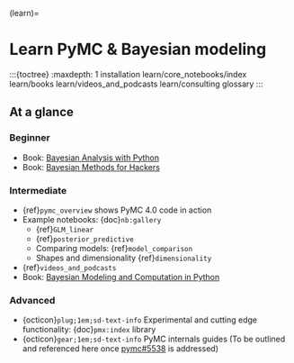 (learn)=
# Learn PyMC & Bayesian modeling

:::{toctree}
:maxdepth: 1
installation
learn/core_notebooks/index
learn/books
learn/videos_and_podcasts
learn/consulting
glossary
:::

## At a glance
### Beginner
  - Book: [Bayesian Analysis with Python](http://bap.com.ar/)
  - Book: [Bayesian Methods for Hackers](https://github.com/CamDavidsonPilon/Probabilistic-Programming-and-Bayesian-Methods-for-Hackers)


### Intermediate
  - {ref}`pymc_overview` shows PyMC 4.0 code in action
  - Example notebooks: {doc}`nb:gallery`
    - {ref}`GLM_linear`
    - {ref}`posterior_predictive`
    - Comparing models: {ref}`model_comparison`
    - Shapes and dimensionality {ref}`dimensionality`
  - {ref}`videos_and_podcasts`
  - Book: [Bayesian Modeling and Computation in Python](https://bayesiancomputationbook.com/welcome.html)

### Advanced
  - {octicon}`plug;1em;sd-text-info` Experimental and cutting edge functionality: {doc}`pmx:index` library
  - {octicon}`gear;1em;sd-text-info` PyMC internals guides (To be outlined and referenced here once [pymc#5538](https://github.com/pymc-devs/pymc/issues/5538)
is addressed)

